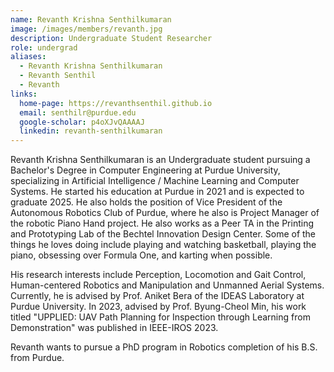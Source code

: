 ```yaml
---
name: Revanth Krishna Senthilkumaran
image: /images/members/revanth.jpg
description: Undergraduate Student Researcher
role: undergrad
aliases:
  - Revanth Krishna Senthilkumaran
  - Revanth Senthil
  - Revanth
links:
  home-page: https://revanthsenthil.github.io
  email: senthilr@purdue.edu
  google-scholar: p4oXJvQAAAAJ
  linkedin: revanth-senthilkumaran
---
```


Revanth Krishna Senthilkumaran is an Undergraduate student pursuing a Bachelor's Degree in Computer Engineering at Purdue University, specializing in Artificial Intelligence / Machine Learning and Computer Systems. He started his education at Purdue in 2021 and is expected to graduate 2025. He also holds the position of Vice President of the Autonomous Robotics Club of Purdue, where he also is Project Manager of the robotic Piano Hand project. He also works as a Peer TA in the Printing and Prototyping Lab of the Bechtel Innovation Design Center. Some of the things he loves doing include playing and watching basketball, playing the piano, obsessing over Formula One, and karting when possible.

His research interests include Perception, Locomotion and Gait Control, Human-centered Robotics and Manipulation and Unmanned Aerial Systems. Currently, he is advised by Prof. Aniket Bera of the IDEAS Laboratory at Purdue University. In 2023, advised by Prof. Byung-Cheol Min, his work titled "UPPLIED: UAV Path Planning for Inspection through Learning from Demonstration" was published in IEEE-IROS 2023. 

Revanth wants to pursue a PhD program in Robotics completion of his B.S. from Purdue.